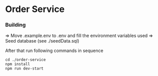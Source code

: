 # Order Service

### Building

=> Move .example.env to .env and fill the environment variables used
=> Seed database (see ./seedData.sql)

After that run following commands in sequence

```
cd ./order-service
npm install
npm run dev-start
```
